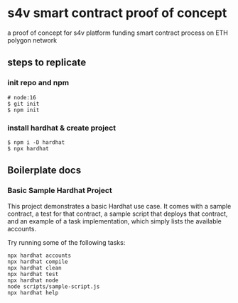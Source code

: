 # s4v smart contract proof of concept

a proof of concept for s4v platform funding smart contract process on ETH polygon network


## steps to replicate

### init repo and npm

```shell
# node:16
$ git init
$ npm init
```

### install hardhat & create project

```shell
$ npm i -D hardhat
$ npx hardhat
```

## Boilerplate docs
### Basic Sample Hardhat Project

This project demonstrates a basic Hardhat use case. It comes with a sample contract, a test for that contract, a sample script that deploys that contract, and an example of a task implementation, which simply lists the available accounts.

Try running some of the following tasks:

```shell
npx hardhat accounts
npx hardhat compile
npx hardhat clean
npx hardhat test
npx hardhat node
node scripts/sample-script.js
npx hardhat help
```
